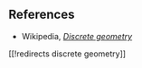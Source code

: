 

## References

* Wikipedia, _[Discrete geometry](http://en.wikipedia.org/wiki/Discrete_geometry)_

[[!redirects discrete geometry]]

